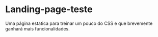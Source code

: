 # Landing-page-teste
Uma página estatica para treinar um pouco do CSS e que brevemente ganhará mais funcionalidades.
